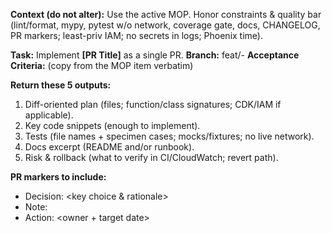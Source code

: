 **Context (do not alter):** Use the active MOP. Honor constraints & quality bar (lint/format, mypy, pytest w/o network, coverage gate, docs, CHANGELOG, PR markers; least-priv IAM; no secrets in logs; Phoenix time).

**Task:** Implement **[PR Title]** as a single PR.
**Branch:** feat/<area>-<short-name>
**Acceptance Criteria:** (copy from the MOP item verbatim)

**Return these 5 outputs:**
1) Diff-oriented plan (files; function/class signatures; CDK/IAM if applicable).
2) Key code snippets (enough to implement).
3) Tests (file names + specimen cases; mocks/fixtures; no live network).
4) Docs excerpt (README and/or runbook).
5) Risk & rollback (what to verify in CI/CloudWatch; revert path).

**PR markers to include:**
- Decision: <key choice & rationale>
- Note: <operator tip and where to look>
- Action: <owner + target date>
